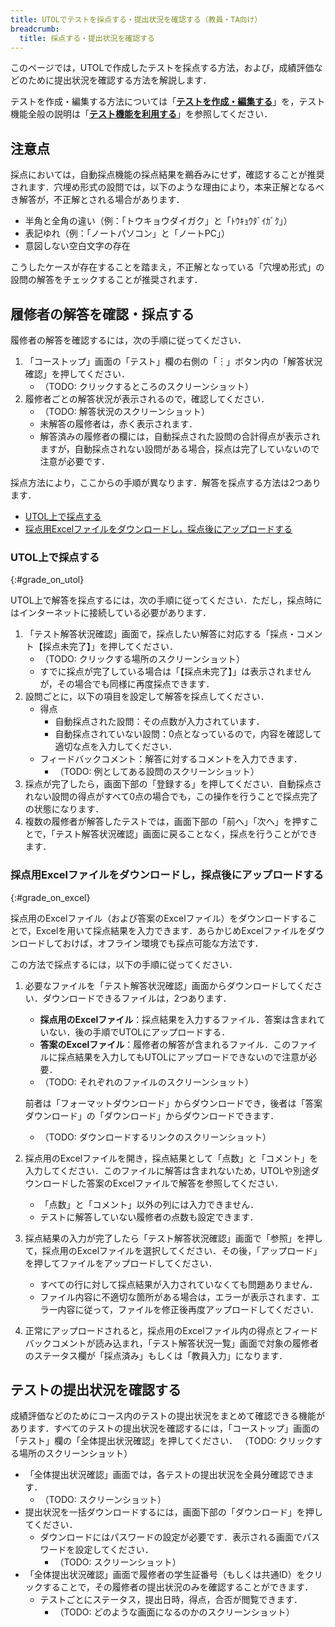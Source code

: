 ```yaml
---
title: UTOLでテストを採点する・提出状況を確認する（教員・TA向け）
breadcrumb:
  title: 採点する・提出状況を確認する
---
```


このページでは，UTOLで作成したテストを採点する方法，および，成績評価などのために提出状況を確認する方法を解説します．

テストを作成・編集する方法については「**[テストを作成・編集する](create)**」を，テスト機能全般の説明は「**[テスト機能を利用する](.)**」を参照してください．

## 注意点
採点においては，自動採点機能の採点結果を鵜呑みにせず，確認することが推奨されます．穴埋め形式の設問では，以下のような理由により，本来正解となるべき解答が，不正解とされる場合があります．

- 半角と全角の違い（例：「トウキョウダイガク」と「ﾄｳｷｮｳﾀﾞｲｶﾞｸ」）
- 表記ゆれ（例：「ノートパソコン」と「ノートPC」）
- 意図しない空白文字の存在

こうしたケースが存在することを踏まえ，不正解となっている「穴埋め形式」の設問の解答をチェックすることが推奨されます．

## 履修者の解答を確認・採点する
履修者の解答を確認するには，次の手順に従ってください．

1. 「コーストップ」画面の「テスト」欄の右側の「︙」ボタン内の「解答状況確認」を押してください．
    - （TODO: クリックするところのスクリーンショット）
1. 履修者ごとの解答状況が表示されるので，確認してください．
    - （TODO: 解答状況のスクリーンショット）
    - 未解答の履修者は，赤く表示されます．
    - 解答済みの履修者の欄には，自動採点された設問の合計得点が表示されますが，自動採点されない設問がある場合，採点は完了していないので注意が必要です．

採点方法により，ここからの手順が異なります．解答を採点する方法は2つあります．

- [UTOL上で採点する](#grade_on_utol)
- [採点用Excelファイルをダウンロードし，採点後にアップロードする](#grade_on_excel)

### UTOL上で採点する
{:#grade_on_utol}

UTOL上で解答を採点するには，次の手順に従ってください．ただし，採点時にはインターネットに接続している必要があります．

1. 「テスト解答状況確認」画面で，採点したい解答に対応する「採点・コメント【採点未完了】」を押してください．
    - （TODO: クリックする場所のスクリーンショット）
    - すでに採点が完了している場合は「【採点未完了】」は表示されませんが，その場合でも同様に再度採点できます．
1. 設問ごとに，以下の項目を設定して解答を採点してください．
    - 得点
        - 自動採点された設問：その点数が入力されています．
        - 自動採点されていない設問：0点となっているので，内容を確認して適切な点を入力してください．
    - フィードバックコメント：解答に対するコメントを入力できます．
        - （TODO: 例としてある設問のスクリーンショット）
1. 採点が完了したら，画面下部の「登録する」を押してください．自動採点されない設問の得点がすべて0点の場合でも，この操作を行うことで採点完了の状態になります．
1. 複数の履修者が解答したテストでは，画面下部の「前へ」「次へ」を押すことで，「テスト解答状況確認」画面に戻ることなく，採点を行うことができます．

### 採点用Excelファイルをダウンロードし，採点後にアップロードする
{:#grade_on_excel}

採点用のExcelファイル（および答案のExcelファイル）をダウンロードすることで，Excelを用いて採点結果を入力できます．あらかじめExcelファイルをダウンロードしておけば，オフライン環境でも採点可能な方法です．

この方法で採点するには，以下の手順に従ってください．

1. 必要なファイルを「テスト解答状況確認」画面からダウンロードしてください．ダウンロードできるファイルは，2つあります．
    - **採点用のExcelファイル**：採点結果を入力するファイル．答案は含まれていない．後の手順でUTOLにアップロードする．
    - **答案のExcelファイル**：履修者の解答が含まれるファイル．このファイルに採点結果を入力してもUTOLにアップロードできないので注意が必要．
    - （TODO: それぞれのファイルのスクリーンショット）
    
    前者は「フォーマットダウンロード」からダウンロードでき，後者は「答案ダウンロード」の「ダウンロード」からダウンロードできます．
    - （TODO: ダウンロードするリンクのスクリーンショット）
1. 採点用のExcelファイルを開き，採点結果として「点数」と「コメント」を入力してください．このファイルに解答は含まれないため，UTOLや別途ダウンロードした答案のExcelファイルで解答を参照してください．
    - 「点数」と「コメント」以外の列には入力できません．
    - テストに解答していない履修者の点数も設定できます．
1. 採点結果の入力が完了したら「テスト解答状況確認」画面で「参照」を押して，採点用のExcelファイルを選択してください．その後，「アップロード」を押してファイルをアップロードしてください．
    - すべての行に対して採点結果が入力されていなくても問題ありません．
    - ファイル内容に不適切な箇所がある場合は，エラーが表示されます．エラー内容に従って，ファイルを修正後再度アップロードしてください．
1. 正常にアップロードされると，採点用のExcelファイル内の得点とフィードバックコメントが読み込まれ，「テスト解答状況一覧」画面で対象の履修者のステータス欄が「採点済み」もしくは「教員入力」になります．

## テストの提出状況を確認する

成績評価などのためにコース内のテストの提出状況をまとめて確認できる機能があります．すべてのテストの提出状況を確認するには，「コーストップ」画面の「テスト」欄の「全体提出状況確認」を押してください．
（TODO: クリックする場所のスクリーンショット）

- 「全体提出状況確認」画面では，各テストの提出状況を全員分確認できます．
    - （TODO: スクリーンショット）
- 提出状況を一括ダウンロードするには，画面下部の「ダウンロード」を押してください．
    - ダウンロードにはパスワードの設定が必要です．表示される画面でパスワードを設定してください．
        - （TODO: スクリーンショット）
- 「全体提出状況確認」画面で履修者の学生証番号（もしくは共通ID）をクリックすることで，その履修者の提出状況のみを確認することができます．
    - テストごとにステータス，提出日時，得点，合否が閲覧できます．
        - （TODO: どのような画面になるのかのスクリーンショット）

